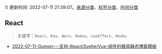 :alarm_clock: 更新时间: 2022-07-11 21:39:07。[来源分类](../README.md)、[标签分类](../TAGS.md)、[时间分类](../TIMELINE.md)

## React


> 关键字：`React`、`Rax`、`Nerv`、`Redux`、`useEffect`、`Hooks`



- [2022-07-11-Gumori---支持-React/Svelte/Vue-组件的极简静态博客模板](https://www.v2ex.com/t/865516) 